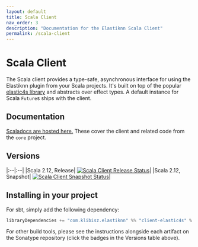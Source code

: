 ```yaml
---
layout: default
title: Scala Client
nav_order: 3
description: "Documentation for the Elastiknn Scala Client"
permalink: /scala-client
---
```


# Scala Client

The Scala client provides a type-safe, asynchronous interface for using the Elastiknn plugin from your Scala projects.
It's built on top of the popular [elastic4s library](https://github.com/sksamuel/elastic4s) and abstracts over effect types.
A default instance for Scala `Future`s ships with the client.

## Documentation

<a href="/docs/scaladoc/com/klibisz/elastiknn/client/" target="_blank">Scaladocs are hosted here.</a> These cover the client and related code from the `core` project.

## Versions

|:--|:--|
|Scala 2.12, Release| [![Scala Client Release Status][Badge-Scala-Release]][Link-Scala-Release]|
|Scala 2.12, Snapshot| [![Scala Client Snapshot Status][Badge-Scala-Snapshot]][Link-Scala-Snapshot]|

[Link-Scala-Release]: https://search.maven.org/search?q=g:com.klibisz.elastiknn
[Link-Scala-Snapshot]: https://oss.sonatype.org/#nexus-search;quick~com.klibisz.elastiknn

[Badge-Scala-Release]: https://img.shields.io/nexus/r/com.klibisz.elastiknn/client-elastic4s_2.12?server=https%3A%2F%2Foss.sonatype.org&style=flat-square
[Badge-Scala-Snapshot]: https://img.shields.io/nexus/s/com.klibisz.elastiknn/client-elastic4s_2.12?server=https%3A%2F%2Foss.sonatype.org&style=flat-square

## Installing in your project

For sbt, simply add the following dependency:

```scala
libraryDependencies += "com.klibisz.elastiknn" %% "client-elastic4s" % <version above>
```

For other build tools, please see the instructions alongside each artifact on the Sonatype repository (click the badges in the Versions table above).





